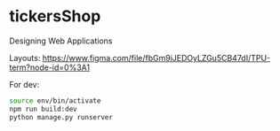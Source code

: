 # tickersShop
Designing Web Applications

Layouts: https://www.figma.com/file/fbGm9iJEDOyLZGu5CB47dI/TPU-term?node-id=0%3A1



For dev:
```sh
source env/bin/activate
npm run build:dev
python manage.py runserver
```